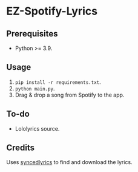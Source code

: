 # EZ-Spotify-Lyrics

## Prerequisites
- Python >= 3.9.

## Usage
1. `pip install -r requirements.txt`.
2. `python main.py`.
3. Drag & drop a song from Spotify to the app.

## To-do
- Lololyrics source.

## Credits
Uses [syncedlyrics](https://github.com/moehmeni/syncedlyrics) to find and download the lyrics.